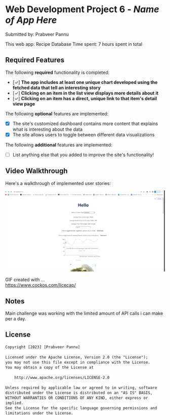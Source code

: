# Web Development Project 6 - *Name of App Here*

Submitted by: Prabveer Pannu

This web app: Recipe Database
Time spent: 7 hours spent in total

## Required Features

The following **required** functionality is completed:

- [✓] **The app includes at least one unique chart developed using the fetched data that tell an interesting story**
- [✓] **Clicking on an item in the list view displays more details about it**
- [✓] **Clicking on an item has a direct, unique link to that item's detail view page**


The following **optional** features are implemented:

- [X] The site's customized dashboard contains more content that explains what is interesting about the data
- [X] The site allows users to toggle between different data visualizations

The following **additional** features are implemented:

* [ ] List anything else that you added to improve the site's functionality!

## Video Walkthrough

Here's a walkthrough of implemented user stories:

<img src='Database.gif' title='Video Walkthrough' width='' alt='Video Walkthrough' />

<!-- Replace this with whatever GIF tool you used! -->
GIF created with ...  
https://www.cockos.com/licecap/

## Notes

Main challenge was working with the limited amount of API calls i can make per a day.

## License

    Copyright [2023] [Prabveer Pannu]

    Licensed under the Apache License, Version 2.0 (the "License");
    you may not use this file except in compliance with the License.
    You may obtain a copy of the License at

        http://www.apache.org/licenses/LICENSE-2.0

    Unless required by applicable law or agreed to in writing, software
    distributed under the License is distributed on an "AS IS" BASIS,
    WITHOUT WARRANTIES OR CONDITIONS OF ANY KIND, either express or implied.
    See the License for the specific language governing permissions and
    limitations under the License.
